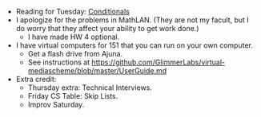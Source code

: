* Reading for Tuesday: [Conditionals](../readings/conditionals-reading.html)
* I apologize for the problems in MathLAN.  (They are not my facult, but
  I do worry that they affect your ability to get work done.)
    * I have made HW 4 optional.
* I have virtual computers for 151 that you can run on your own computer.
    * Get a flash drive from Ajuna.
    * See instructions at 
      <https://github.com/GlimmerLabs/virtual-mediascheme/blob/master/UserGuide.md>
* Extra credit: 
    * Thursday extra: Technical Interviews.
    * Friday CS Table: Skip Lists.
    * Improv Saturday.
